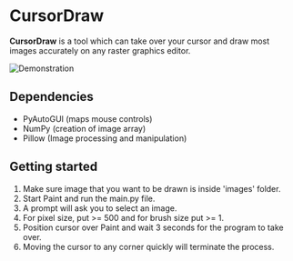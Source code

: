 # CursorDraw
**CursorDraw** is a tool which can take over your cursor and draw most images accurately on any raster graphics editor.

![Demonstration](https://thumbs.gfycat.com/EvilBonyCrocodile-small.gif)

## Dependencies
- PyAutoGUI (maps mouse controls)
- NumPy (creation of image array)
- Pillow (Image processing and manipulation)

## Getting started
1. Make sure image that you want to be drawn is inside 'images' folder.
2. Start Paint and run the main.py file.
3. A prompt will ask you to select an image.
4. For pixel size, put >= 500 and for brush size put >= 1.
5. Position cursor over Paint and wait 3 seconds for the program to take over.
6. Moving the cursor to any corner quickly will terminate the process.
